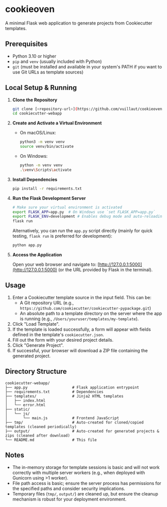 # cookieoven

A minimal Flask web application to generate projects from Cookiecutter templates.

## Prerequisites

- Python 3.10 or higher
- `pip` and `venv` (usually included with Python)
- `git` (must be installed and available in your system's PATH if you want to use Git URLs as template sources)

## Local Setup & Running

1.  **Clone the Repository**

    ```bash
    git clone [<repository-url>](https://github.com/vuillaut/cookieoven.git)
    cd cookiecutter-webapp
    ```

2.  **Create and Activate a Virtual Environment**

    *   On macOS/Linux:
        ```bash
        python3 -m venv venv
        source venv/bin/activate
        ```
    *   On Windows:
        ```bash
        python -m venv venv
        .\venv\Scripts\activate
        ```

3.  **Install Dependencies**

    ```bash
    pip install -r requirements.txt
    ```

4.  **Run the Flask Development Server**

    ```bash
    # Make sure your virtual environment is activated
    export FLASK_APP=app.py  # On Windows use `set FLASK_APP=app.py`
    export FLASK_ENV=development # Enables debug mode and auto-reloading
    flask run
    ```
    
    Alternatively, you can run the `app.py` script directly (mainly for quick testing, `flask run` is preferred for development):
    ```bash
    python app.py 
    ```

5.  **Access the Application**

    Open your web browser and navigate to:
    [http://127.0.0.1:5000](http://127.0.0.1:5000) (or the URL provided by Flask in the terminal).

## Usage

1.  Enter a Cookiecutter template source in the input field. This can be:
    *   A Git repository URL (e.g., `https://github.com/cookiecutter/cookiecutter-pypackage.git`)
    *   An absolute path to a template directory on the server where the app is running (e.g., `/Users/youruser/templates/my-template`).
2.  Click "Load Template".
3.  If the template is loaded successfully, a form will appear with fields defined in the template's `cookiecutter.json`.
4.  Fill out the form with your desired project details.
5.  Click "Generate Project".
6.  If successful, your browser will download a ZIP file containing the generated project.

## Directory Structure

```
cookiecutter-webapp/
├── app.py                    # Flask application entrypoint
├── requirements.txt          # Dependencies
├── templates/                # Jinja2 HTML templates
│   ├── index.html
│   └── error.html
├── static/
│   └── js/
│       └── main.js           # Frontend JavaScript
├── tmp/                      # Auto-created for cloned/copied templates (cleaned periodically)
├── output/                   # Auto-created for generated projects & zips (cleaned after download)
└── README.md                 # This file
```

## Notes

- The in-memory storage for template sessions is basic and will not work correctly with multiple server workers (e.g., when deployed with Gunicorn using >1 worker).
- File path access is basic; ensure the server process has permissions for the specified paths and consider security implications.
- Temporary files (`tmp/`, `output/`) are cleaned up, but ensure the cleanup mechanism is robust for your deployment environment. 
